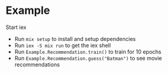 # Example

Start iex

  * Run `mix setup` to install and setup dependencies
  * Run `iex -S mix run` to get the iex shell
  * Run `Example.Recommendation.train()` to train for 10 epochs
  * Run `Example.Recommendation.guess("Batman")` to see movie recommendations
